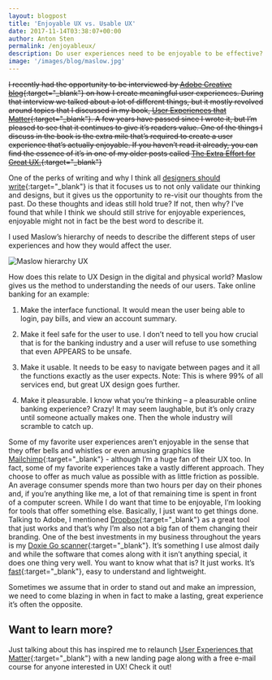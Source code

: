 ```yaml
---
layout: blogpost
title: 'Enjoyable UX vs. Usable UX'
date: 2017-11-14T03:38:07+00:00
author: Anton Sten
permalink: /enjoyableux/
description: Do user experiences need to be enjoyable to be effective? Not always.
image: '/images/blog/maslow.jpg'
---
```

~~I recently had the opportunity to be interviewed by [Adobe Creative blog](https://blogs.adobe.com/creativecloud/qa-with-anton-sten-author-of-user-experiences-that-matter/?segment=design&scid=social74607337&adbid=927536817544372226&adbpl=tw&adbpr=3689838915){:target="_blank"} on how I create meaningful user experiences. During that interview we talked about a lot of different things, but it mostly revolved around topics that I discussed in my book, [User Experiences that Matter](https://antonsten.com/books/user-experiences-matter/){:target="_blank"}. A few years have passed since I wrote it, but I’m pleased to see that it continues to give it’s readers value. One of the things I discuss in the book is the extra mile that’s required to create a user experience that’s actually enjoyable. If you haven’t read it already, you can find the essence of it’s in one of my older posts called [The Extra Effort for Great UX.](https://antonsten.com/great-ux/){:target="_blank"}~~

One of the perks of writing and why I think all [designers should write](https://antonsten.com/designers-write/){:target="_blank"} is that it focuses us to not only validate our thinking and designs, but it gives us the opportunity to re-visit our thoughts from the past. Do these thoughts and ideas still hold true? If not, then why? I’ve found that while I think we should still strive for enjoyable experiences, enjoyable might not in fact be the best word to describe it.

I used Maslow’s hierarchy of needs to describe the different steps of user experiences and how they would affect the user.

![Maslow hierarchy UX](/images/blog/maslow.jpg)

How does this relate to UX Design in the digital and physical world? Maslow gives us the method to understanding the needs of our users. Take online banking for an example:

1. Make the interface functional. It would mean the user being able to login, pay bills, and view an account summary.

2. Make it feel safe for the user to use. I don’t need to tell you how crucial that is for the banking industry and a user will refuse to use something that even APPEARS to be unsafe.

3. Make it usable. It needs to be easy to navigate between pages and it all the functions exactly as the user expects. Note: This is where 99% of all services end, but great UX design goes further.

4. Make it pleasurable. I know what you’re thinking &#8211; a pleasurable online banking experience? Crazy! It may seem laughable, but it’s only crazy until someone actually makes one. Then the whole industry will scramble to catch up.

Some of my favorite user experiences aren’t enjoyable in the sense that they offer bells and whistles or even amusing graphics like [Mailchimp](http://eepurl.com/bvIKNL){:target="_blank"} - although I’m a huge fan of their UX too. In fact, some of my favorite experiences take a vastly different approach. They choose to offer as much value as possible with as little friction as possible. An average consumer spends more than two hours per day on their phones and, if you’re anything like me, a lot of that remaining time is spent in front of a computer screen. While I do want that time to be enjoyable, I’m looking for tools that offer something else. Basically, I just want to get things done. Talking to Adobe, I mentioned [Dropbox](https://db.tt/lmIc9aXR){:target="_blank"} as a great tool that just works and that’s why I’m also not a big fan of them changing their branding. One of the best investments in my business throughout the years is my [Doxie Go scanner](http://www.getdoxie.com/product/doxie-go/){:target="_blank"}. It’s something I use almost daily and while the software that comes along with it isn’t anything special, it does one thing very well. You want to know what that is? It just works. It’s [fast](https://antonsten.com/secret-feature/){:target="_blank"}, easy to understand and lightweight.

Sometimes we assume that in order to stand out and make an impression, we need to come blazing in when in fact to make a lasting, great experience it’s often the opposite.

## Want to learn more?
Just talking about this has inspired me to relaunch [User Experiences that Matter](https://antonsten.com/books/user-experiences-matter/){:target="_blank"} with a new landing page along with a free e-mail course for anyone interested in UX! Check it out!
